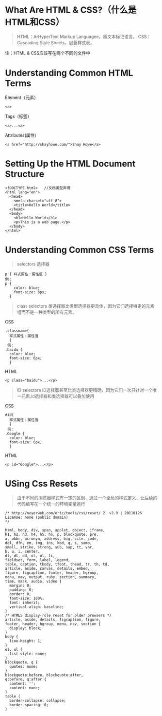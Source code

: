 # What Are HTML & CSS?（什么是HTML和CSS）
>HTML：ArHyperText Markup Languagee，超文本标记语言。
>CSS：Cascading Style Sheets，层叠样式表。

注：HTML & CSS应该写在两个不同的文件中

# Understanding Common HTML Terms
Element（元素）

    <a>
    
Tags（标签）

    <a>...<a>
    
Attributes(属性)

    <a href="http://shayhowe.com/">Shay Howe</a>

# Setting Up the HTML Document Structure
    <!DOCTYPE html>   //文档类型声明
    <html lang="en">
      <head>
        <meta charset="utf-8">
        <title>Hello World</title>
      </head>
      <body>
        <h1>Hello World</h1>
        <p>This is a web page.</p>
      </body>
    </html>

# Understanding Common CSS Terms
>selectors 选择器

    p { 样式属性：属性值 }
    例：
    p {
        color: blue;
        font-size: 6px;
      }
      
>class selectors
类选择器比类型选择器更具体，因为它们选择特定的元素组而不是一种类型的所有元素。

CSS

    .classname{
      样式属性：属性值
      }
     例：
    .baidu {
      color: blue;
      font-size: 6px;
      }
HTML

    <p class="baidu">...</p>

>ID selectors
ID选择器甚至比类选择器更精确，因为它们一次只针对一个唯一元素,id选择器和类选择器可以叠加使用

 CSS

    #id{
      样式属性：属性值
      }
     例：
    .Google {
      color: blue;
      font-size: 6px;
      }
HTML

    <p id="Google">...</p>
    
# USing Css Resets
>由于不同的浏览器样式有一定的区别，通过一个全局的样式定义，让后续的代码编写在一个统一的环境变量运行

    /* http://meyerweb.com/eric/tools/css/reset/ 2. v2.0 | 20110126
    License: none (public domain)
    */

    html, body, div, span, applet, object, iframe,
    h1, h2, h3, h4, h5, h6, p, blockquote, pre,
    a, abbr, acronym, address, big, cite, code,
    del, dfn, em, img, ins, kbd, q, s, samp,
    small, strike, strong, sub, sup, tt, var,
    b, u, i, center,
    dl, dt, dd, ol, ul, li,
    fieldset, form, label, legend,
    table, caption, tbody, tfoot, thead, tr, th, td,
    article, aside, canvas, details, embed,
    figure, figcaption, footer, header, hgroup,
    menu, nav, output, ruby, section, summary,
    time, mark, audio, video {
      margin: 0;
      padding: 0;
      border: 0;
      font-size: 100%;
      font: inherit;
      vertical-align: baseline;
    }
    /* HTML5 display-role reset for older browsers */
    article, aside, details, figcaption, figure,
    footer, header, hgroup, menu, nav, section {
      display: block;
    }
    body {
      line-height: 1;
    }
    ol, ul {
      list-style: none;
    }
    blockquote, q {
      quotes: none;
    }
    blockquote:before, blockquote:after,
    q:before, q:after {
      content: '';
      content: none;
    }
    table {
      border-collapse: collapse;
      border-spacing: 0;
    }









    



